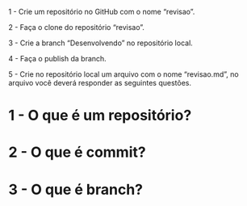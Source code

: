 1 - Crie um repositório no GitHub com o nome “revisao”.

2 - Faça o clone do repositório “revisao”.

3 - Crie a branch “Desenvolvendo” no repositório local.

4 - Faça o publish da branch.

5 - Crie no repositório local um arquivo com o nome “revisao.md”, no arquivo você deverá responder as seguintes questões.

# 1 - O que é um repositório?

# 2 - O que é commit?

# 3 - O que é branch?


